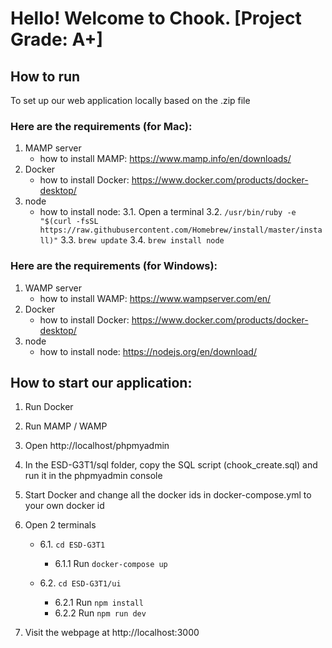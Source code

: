 # Hello! Welcome to Chook. [Project Grade: A+]

## How to run 
To set up our web application locally based on the .zip file
### Here are the requirements (for Mac):
1. MAMP server
    -  how to install MAMP: https://www.mamp.info/en/downloads/ 
2. Docker
    - how to install Docker: https://www.docker.com/products/docker-desktop/
3. node
    - how to install node: 
    3.1.  Open a terminal
    3.2. `/usr/bin/ruby -e "$(curl -fsSL https://raw.githubusercontent.com/Homebrew/install/master/install)"`
    3.3. `brew update`
    3.4. `brew install node`

### Here are the requirements (for Windows):
1. WAMP server
    - how to install WAMP: https://www.wampserver.com/en/
2. Docker
    - how to install Docker: https://www.docker.com/products/docker-desktop/
3. node
    - how to install node: https://nodejs.org/en/download/

## How to start our application:
1. Run Docker
2. Run MAMP / WAMP
3. Open http://localhost/phpmyadmin
4. In the ESD-G3T1/sql folder,  copy the SQL script (chook_create.sql) and run it in the phpmyadmin console
5. Start Docker and change all the docker ids in docker-compose.yml to your own docker id
6. Open 2 terminals
    - 6.1. `cd ESD-G3T1`
        - 6.1.1 Run  `docker-compose up`

    - 6.2. `cd ESD-G3T1/ui`
        - 6.2.1 Run  `npm install`
        - 6.2.2 Run  `npm run dev`

7. Visit the webpage at http://localhost:3000
